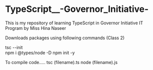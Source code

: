 # TypeScript__-Governor_Initiative-
This is my repository of learning TypeScript in Governor Initiative IT Program by Miss Hina Naseer

Downloads packages using following commands (Class 2)

 tsc --init  
npm i @types/node -D
npm init -y

 To compile code.....
tsc (filename).ts
node (filename).js 
